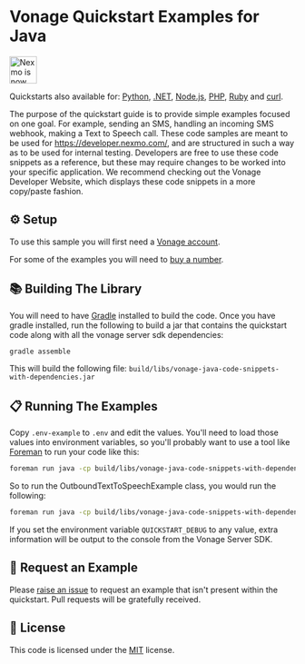 # Vonage Quickstart Examples for Java

<img src="https://developer.nexmo.com/assets/images/Vonage_Nexmo.svg" height="48px" alt="Nexmo is now known as Vonage" />

Quickstarts also available for: [Python](https://github.com/Vonage/vonage-python-code-snippets), [.NET](https://github.com/Vonage/vonage-dotnet-code-snippets), [Node.js](https://github.com/Vonage/vonage-node-code-snippets), [PHP](https://github.com/Vonage/vonage-php-code-snippets),  [Ruby](https://github.com/Vonage/vonage-ruby-code-snippets) and [curl](https://github.com/Vonage/vonage-curl-code-snippets).

The purpose of the quickstart guide is to provide simple examples focused on one goal. For example, sending an SMS, handling an incoming SMS webhook, making a Text to Speech call. These code samples are meant to be used for https://developer.nexmo.com/, and are structured in such a way as to be used for internal testing. Developers are free to use these code snippets as a reference, but these may require changes to be worked into your specific application. We recommend checking out the Vonage Developer Website, which displays these code snippets in a more copy/paste fashion.

## ⚙️ Setup

To use this sample you will first need a [Vonage account][sign-up].

For some of the examples you will need to [buy a number][buy-number].

## 📚 Building The Library

You will need to have [Gradle](https://gradle.org/) installed to build the code. Once
you have gradle installed, run the following to build a jar that contains
the quickstart code along with all the vonage server sdk dependencies:

```sh
gradle assemble
```

This will build the following file: `build/libs/vonage-java-code-snippets-with-dependencies.jar`

## 📋 Running The Examples

Copy `.env-example` to `.env` and edit the values. You'll need to load those
values into environment variables, so you'll probably want to use a tool like
[Foreman](https://github.com/ddollar/foreman) to run your code like this:

```sh
foreman run java -cp build/libs/vonage-java-code-snippets-with-dependencies.jar PACKAGE.CLASS
```

So to run the OutboundTextToSpeechExample class, you would run the following:

```sh
foreman run java -cp build/libs/vonage-java-code-snippets-with-dependencies.jar com.vonage.quickstart.voice.OutboundTextToSpeech
```

If you set the environment variable `QUICKSTART_DEBUG` to any value, extra information
will be output to the console from the Vonage Server SDK.

## 🙏 Request an Example

Please [raise an issue](https://github.com/nexmo-community/nexmo-java-quickstart/issues) to request an example that isn't present within the quickstart. Pull requests will be gratefully received.

## 📝 License

This code is licensed under the [MIT](LICENSE.txt) license.

[gradle]: https://gradle.org/
[foreman]: https://github.com/ddollar/foreman
[sign-up]: https://dashboard.nexmo.com/sign-up
[buy-number]: https://dashboard.nexmo.com/buy-numbers
